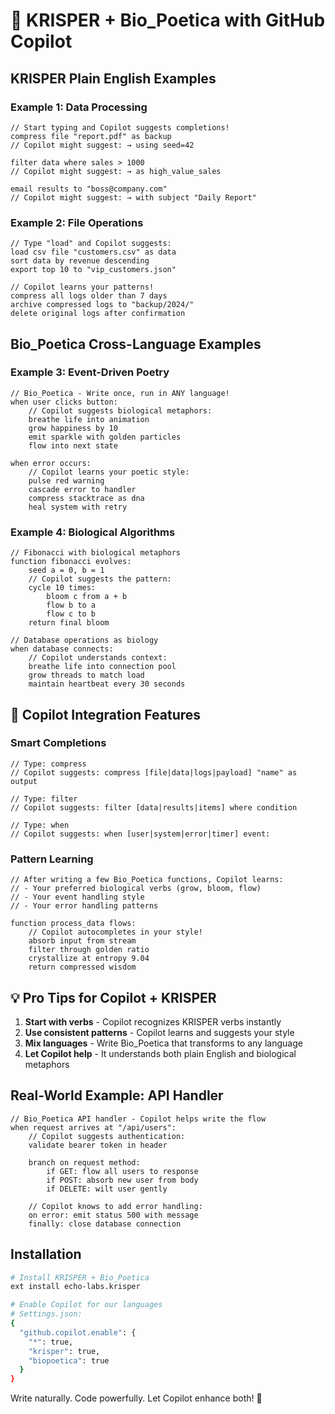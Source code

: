 # 🤝 KRISPER + Bio_Poetica with GitHub Copilot

## KRISPER Plain English Examples

### Example 1: Data Processing
```krisper
// Start typing and Copilot suggests completions!
compress file "report.pdf" as backup
// Copilot might suggest: → using seed=42

filter data where sales > 1000
// Copilot might suggest: → as high_value_sales

email results to "boss@company.com"
// Copilot might suggest: → with subject "Daily Report"
```

### Example 2: File Operations
```krisper
// Type "load" and Copilot suggests:
load csv file "customers.csv" as data
sort data by revenue descending
export top 10 to "vip_customers.json"

// Copilot learns your patterns!
compress all logs older than 7 days
archive compressed logs to "backup/2024/"
delete original logs after confirmation
```

## Bio_Poetica Cross-Language Examples

### Example 3: Event-Driven Poetry
```bio
// Bio_Poetica - Write once, run in ANY language!
when user clicks button:
    // Copilot suggests biological metaphors:
    breathe life into animation
    grow happiness by 10
    emit sparkle with golden particles
    flow into next state

when error occurs:
    // Copilot learns your poetic style:
    pulse red warning 
    cascade error to handler
    compress stacktrace as dna
    heal system with retry
```

### Example 4: Biological Algorithms
```bio
// Fibonacci with biological metaphors
function fibonacci evolves:
    seed a = 0, b = 1
    // Copilot suggests the pattern:
    cycle 10 times:
        bloom c from a + b
        flow b to a  
        flow c to b
    return final bloom

// Database operations as biology
when database connects:
    // Copilot understands context:
    breathe life into connection pool
    grow threads to match load
    maintain heartbeat every 30 seconds
```

## 🎯 Copilot Integration Features

### Smart Completions
```krisper
// Type: compress
// Copilot suggests: compress [file|data|logs|payload] "name" as output

// Type: filter  
// Copilot suggests: filter [data|results|items] where condition

// Type: when
// Copilot suggests: when [user|system|error|timer] event:
```

### Pattern Learning
```bio
// After writing a few Bio_Poetica functions, Copilot learns:
// - Your preferred biological verbs (grow, bloom, flow)
// - Your event handling style
// - Your error handling patterns

function process_data flows:
    // Copilot autocompletes in your style!
    absorb input from stream
    filter through golden ratio
    crystallize at entropy 9.04
    return compressed wisdom
```

## 💡 Pro Tips for Copilot + KRISPER

1. **Start with verbs** - Copilot recognizes KRISPER verbs instantly
2. **Use consistent patterns** - Copilot learns and suggests your style
3. **Mix languages** - Write Bio_Poetica that transforms to any language
4. **Let Copilot help** - It understands both plain English and biological metaphors

## Real-World Example: API Handler
```bio
// Bio_Poetica API handler - Copilot helps write the flow
when request arrives at "/api/users":
    // Copilot suggests authentication:
    validate bearer token in header
    
    branch on request method:
        if GET: flow all users to response
        if POST: absorb new user from body
        if DELETE: wilt user gently
        
    // Copilot knows to add error handling:
    on error: emit status 500 with message
    finally: close database connection
```

## Installation
```bash
# Install KRISPER + Bio_Poetica
ext install echo-labs.krisper

# Enable Copilot for our languages
# Settings.json:
{
  "github.copilot.enable": {
    "*": true,
    "krisper": true,
    "biopoetica": true
  }
}
```

Write naturally. Code powerfully. Let Copilot enhance both! 🚀